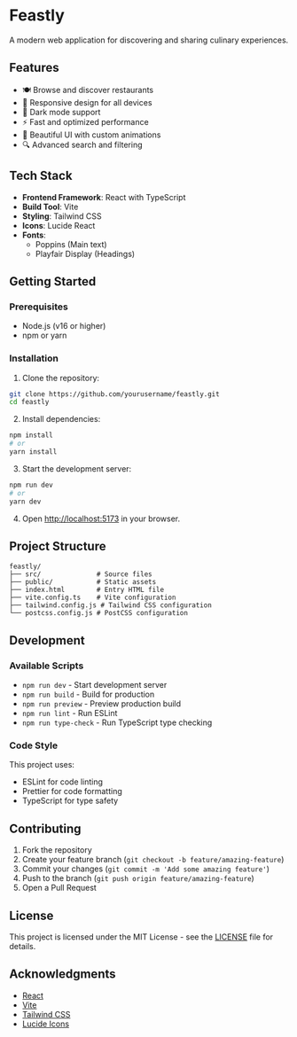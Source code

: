 # Feastly

A modern web application for discovering and sharing culinary experiences.

## Features

- 🍽️ Browse and discover restaurants
- 📱 Responsive design for all devices
- 🌙 Dark mode support
- ⚡ Fast and optimized performance
- 🎨 Beautiful UI with custom animations
- 🔍 Advanced search and filtering

## Tech Stack

- **Frontend Framework**: React with TypeScript
- **Build Tool**: Vite
- **Styling**: Tailwind CSS
- **Icons**: Lucide React
- **Fonts**: 
  - Poppins (Main text)
  - Playfair Display (Headings)

## Getting Started

### Prerequisites

- Node.js (v16 or higher)
- npm or yarn

### Installation

1. Clone the repository:
```bash
git clone https://github.com/yourusername/feastly.git
cd feastly
```

2. Install dependencies:
```bash
npm install
# or
yarn install
```

3. Start the development server:
```bash
npm run dev
# or
yarn dev
```

4. Open [http://localhost:5173](http://localhost:5173) in your browser.

## Project Structure

```
feastly/
├── src/              # Source files
├── public/           # Static assets
├── index.html        # Entry HTML file
├── vite.config.ts    # Vite configuration
├── tailwind.config.js # Tailwind CSS configuration
└── postcss.config.js # PostCSS configuration
```

## Development

### Available Scripts

- `npm run dev` - Start development server
- `npm run build` - Build for production
- `npm run preview` - Preview production build
- `npm run lint` - Run ESLint
- `npm run type-check` - Run TypeScript type checking

### Code Style

This project uses:
- ESLint for code linting
- Prettier for code formatting
- TypeScript for type safety

## Contributing

1. Fork the repository
2. Create your feature branch (`git checkout -b feature/amazing-feature`)
3. Commit your changes (`git commit -m 'Add some amazing feature'`)
4. Push to the branch (`git push origin feature/amazing-feature`)
5. Open a Pull Request

## License

This project is licensed under the MIT License - see the [LICENSE](LICENSE) file for details.

## Acknowledgments

- [React](https://reactjs.org/)
- [Vite](https://vitejs.dev/)
- [Tailwind CSS](https://tailwindcss.com/)
- [Lucide Icons](https://lucide.dev/)
